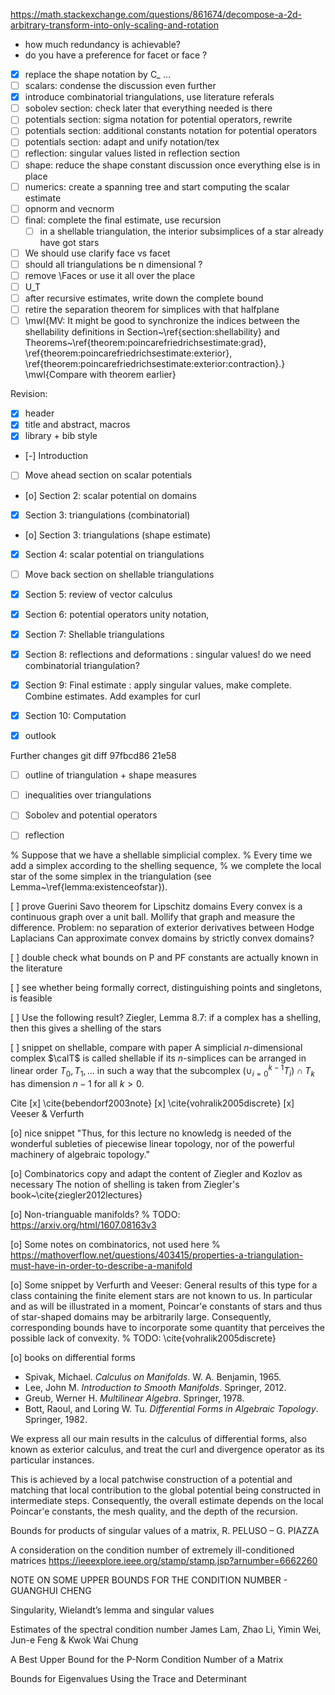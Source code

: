 https://math.stackexchange.com/questions/861674/decompose-a-2d-arbitrary-transform-into-only-scaling-and-rotation

- how much redundancy is achievable?
- do you have a preference for facet or face ? 

- [x] replace the shape notation by C_ ...
- [ ] scalars: condense the discussion even further
- [x] introduce combinatorial triangulations, use literature referals
- [ ] sobolev section: check later that everything needed is there 
- [ ] potentials section: sigma notation for potential operators, rewrite
- [ ] potentials section: additional constants notation for potential operators
- [ ] potentials section: adapt and unify notation/tex
- [ ] reflection: singular values listed in reflection section
- [ ] shape: reduce the shape constant discussion once everything else is in place
- [ ] numerics: create a spanning tree and start computing the scalar estimate 
- [ ] opnorm and vecnorm
- [ ] final: complete the final estimate, use recursion 
    - [ ] in a shellable triangulation, the interior subsimplices of a star already have got stars 
- [ ] We should use clarify face vs facet
- [ ] should all triangulations be n dimensional ? 
- [ ] remove \Faces or use it all over the place 
- [ ] U_T
- [ ] after recursive estimates, write down the complete bound 
- [ ] retire the separation theorem for simplices with that halfplane 
- [ ] \mwl{MV: It might be good to synchronize the indices between the shellability definitions in Section~\ref{section:shellability} and Theorems~\ref{theorem:poincarefriedrichsestimate:grad}, \ref{theorem:poincarefriedrichsestimate:exterior}, \ref{theorem:poincarefriedrichsestimate:exterior:contraction}.} \mwl{Compare with theorem earlier}

Revision: 
- [x] header
- [x] title and abstract, macros 
- [x] library + bib style 
- [-] Introduction 
- [ ] Move ahead section on scalar potentials 
- [o] Section 2: scalar potential on domains
- [x] Section 3: triangulations (combinatorial)
- [o] Section 3: triangulations (shape estimate)
- [x] Section 4: scalar potential on triangulations     
- [ ] Move back section on shellable triangulations
- [X] Section 5: review of vector calculus
- [x] Section 6: potential operators 
        unity notation, 
- [x] Section 7: Shellable triangulations 
- [x] Section 8: reflections and deformations : singular values! do we need combinatorial triangulation?
- [x] Section 9: Final estimate               : apply singular values, make complete. Combine estimates. Add examples for curl
- [x] Section 10: Computation
- [x] outlook 


Further changes
git diff 97fbcd86 21e58
- [ ] outline of triangulation + shape measures 
- [ ] inequalities over triangulations
- [ ] Sobolev and potential operators 
- [ ] reflection


% Suppose that we have a shellable simplicial complex. 
% Every time we add a simplex according to the shelling sequence, 
% we complete the local star of the some simplex in the triangulation (see Lemma~\ref{lemma:existenceofstar}).


[ ] prove Guerini Savo theorem for Lipschitz domains
Every convex is a continuous graph over a unit ball. Mollify that graph and measure the difference.
Problem: no separation of exterior derivatives between Hodge Laplacians
Can approximate convex domains by strictly convex domains?

[ ] double check what bounds on P and PF constants are actually known in the literature 

[ ] see whether being formally correct, distinguishing points and singletons, is feasible  

[ ] Use the following result? Ziegler, Lemma 8.7: if a complex has a shelling, then this gives a shelling of the stars 

[ ] snippet on shellable, compare with paper 
A simplicial $n$-dimensional complex $\calT$ is called shellable if its $n$-simplices can be arranged in linear order $T_0, T_1, \dots$ in such a way that the subcomplex $( \cup_{i=0}^{k-1} T_i ) \cap T_k$ has dimension $n-1$ for all $k > 0$.



Cite
[x] \cite{bebendorf2003note}
[x] \cite{vohralik2005discrete}
[x] Veeser & Verfurth 


[o] nice snippet 
"Thus, for this lecture no knowledg is needed of the wonderful subleties of piecewise linear topology, nor of the powerful machinery of algebraic topology."

[o] Combinatorics
copy and adapt the content of Ziegler and Kozlov as necessary
The notion of shelling is taken from Ziegler's book~\cite{ziegler2012lectures}

[o] Non-trianguable manifolds?
% TODO: https://arxiv.org/html/1607.08163v3

[o] Some notes on combinatorics, not used here 
% https://mathoverflow.net/questions/403415/properties-a-triangulation-must-have-in-order-to-describe-a-manifold

[o] Some snippet by Verfurth and Veeser:
General results of this type for a class containing the finite element stars are not known to us. In particular and as will be illustrated in a moment, Poincar\'e constants of stars and thus of star-shaped domains may be arbitrarily large. Consequently, corresponding bounds have to incorporate some quantity that perceives the possible lack of convexity. % TODO: \cite{vohralik2005discrete}

[o] books on differential forms 
- Spivak, Michael. *Calculus on Manifolds*. W. A. Benjamin, 1965.
- Lee, John M. *Introduction to Smooth Manifolds*. Springer, 2012.
- Greub, Werner H. *Multilinear Algebra*. Springer, 1978.
- Bott, Raoul, and Loring W. Tu. *Differential Forms in Algebraic Topology*. Springer, 1982.


We express all our main results in the calculus of differential forms, also known as exterior calculus, 
and treat the curl and divergence operator as its particular instances. 


This is achieved by a local patchwise construction of a potential and matching that local contribution to the global potential being constructed in intermediate steps. 
Consequently, the overall estimate depends on the local Poincar\'e constants, the mesh quality, and the depth of the recursion. 

Bounds for products of singular values of a matrix,  R. PELUSO – G. PIAZZA

A consideration on the condition number of
extremely ill-conditioned matrices https://ieeexplore.ieee.org/stamp/stamp.jsp?arnumber=6662260

NOTE ON SOME UPPER BOUNDS FOR THE CONDITION NUMBER - GUANGHUI CHENG

Singularity, Wielandt’s lemma and singular values

Estimates of the spectral condition number 
James Lam, Zhao Li, Yimin Wei, Jun-e Feng & Kwok Wai Chung

A Best Upper Bound for the P-Norm Condition Number of a Matrix

Bounds for Eigenvalues Using the Trace and Determinant

